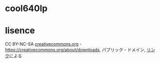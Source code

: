 # cool640lp


# lisence
CC BY-NC-SA
<a rel="nofollow" class="external text" href="https://creativecommons.org">creativecommons.org</a> - <a rel="nofollow" class="external free" href="https://creativecommons.org/about/downloads">https://creativecommons.org/about/downloads</a>, パブリック・ドメイン, <a href="https://commons.wikimedia.org/w/index.php?curid=17852599">リンク</a>による
